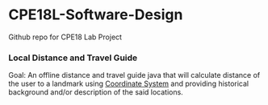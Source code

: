# CPE18L-Software-Design
Github repo for CPE18 Lab Project

### Local Distance and Travel Guide
Goal: An offline distance and travel guide java that will calculate distance of the user to a landmark using [Coordinate System](https://en.wikipedia.org/wiki/Coordinate_system) and providing historical background and/or description of the said locations.
